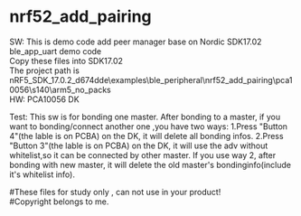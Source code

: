 # nrf52_add_pairing
SW:
This is demo code add peer manager base on Nordic SDK17.02 ble_app_uart demo code    
Copy these files into SDK17.02      
The project path is nRF5_SDK_17.0.2_d674dde\examples\ble_peripheral\nrf52_add_pairing\pca10056\s140\arm5_no_packs      
HW:
PCA10056 DK

Test:
This sw is for bonding one master.
After bonding to a master, if you want to bonding/connect another one ,you have two ways:
1.Press "Button 4"(the lable is on PCBA) on the DK, it will delete all bonding infos.
2.Press "Button 3"(the lable is on PCBA) on the DK, it will use the adv without whitelist,so it can be connected by other master.
If you use way 2, after bonding with new master, it will delete the old master's bondinginfo(include it's whitelist info). 

#These files for study only , can not use in your product!        
#Copyright belongs to me.
